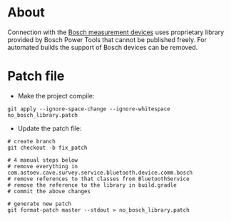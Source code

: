 About
===

Connection with the [Bosch measurement devices](https://github.com/lz1asl/CaveSurvey/wiki/Bosch-Devices) uses proprietary library provided by Bosch Power Tools that cannot be published freely.
For automated builds the support of Bosch devices can be removed.

Patch file
===

* Make the project compile:

```shell script
git apply --ignore-space-change --ignore-whitespace no_bosch_library.patch
```

* Update the patch file:

```shell script
# create branch
git checkout -b fix_patch

# 4 manual steps below
# remove everything in com.astoev.cave.survey.service.bluetooth.device.comm.bosch
# remove references to that classes from BluetoothService
# remove the reference to the library in build.gradle
# commit the above changes

# generate new patch
git format-patch master --stdout > no_bosch_library.patch

```